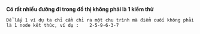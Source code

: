 **Có rất nhiều đường đi trong đồ thị không phải là 1 kiểm thử**

    Để lấy 1 ví dụ ta chỉ cần chỉ ra một chu trình mà điểm cuối không phải là 1 node kết thúc, ví dụ :    2-5-9-6-3-7
